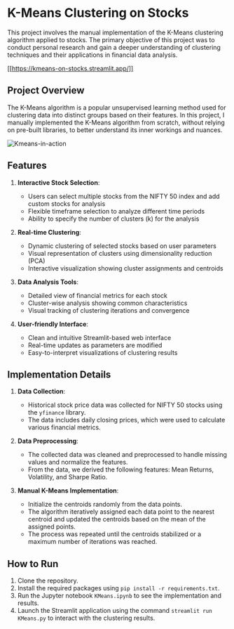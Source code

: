 # K-Means Clustering on Stocks

This project involves the manual implementation of the K-Means clustering algorithm applied to stocks. The primary objective of this project was to conduct personal research and gain a deeper understanding of clustering techniques and their applications in financial data analysis.

[[https://kmeans-on-stocks.streamlit.app/]]

## Project Overview

The K-Means algorithm is a popular unsupervised learning method used for clustering data into distinct groups based on their features. In this project, I manually implemented the K-Means algorithm from scratch, without relying on pre-built libraries, to better understand its inner workings and nuances.

![Kmeans-in-action](https://i.imgur.com/iDtx9Wh.gif)

## Features
1. **Interactive Stock Selection**:
   - Users can select multiple stocks from the NIFTY 50 index and add custom stocks for analysis
   - Flexible timeframe selection to analyze different time periods
   - Ability to specify the number of clusters (k) for the analysis

2. **Real-time Clustering**:
   - Dynamic clustering of selected stocks based on user parameters
   - Visual representation of clusters using dimensionality reduction (PCA)
   - Interactive visualization showing cluster assignments and centroids

3. **Data Analysis Tools**:
   - Detailed view of financial metrics for each stock
   - Cluster-wise analysis showing common characteristics
   - Visual tracking of clustering iterations and convergence

4. **User-friendly Interface**:
   - Clean and intuitive Streamlit-based web interface
   - Real-time updates as parameters are modified
   - Easy-to-interpret visualizations of clustering results

## Implementation Details

1. **Data Collection**: 
   - Historical stock price data was collected for NIFTY 50 stocks using the `yfinance` library.
   - The data includes daily closing prices, which were used to calculate various financial metrics.

2. **Data Preprocessing**:
   - The collected data was cleaned and preprocessed to handle missing values and normalize the features.
   - From the data, we derived the following features: Mean Returns, Volatility, and Sharpe Ratio.

3. **Manual K-Means Implementation**:
   - Initialize the centroids randomly from the data points.
   - The algorithm iteratively assigned each data point to the nearest centroid and updated the centroids based on the mean of the assigned points.
   - The process was repeated until the centroids stabilized or a maximum number of iterations was reached.

## How to Run

1. Clone the repository.
2. Install the required packages using `pip install -r requirements.txt`.
3. Run the Jupyter notebook `KMeans.ipynb` to see the implementation and results.
4. Launch the Streamlit application using the command `streamlit run KMeans.py` to interact with the clustering results.


